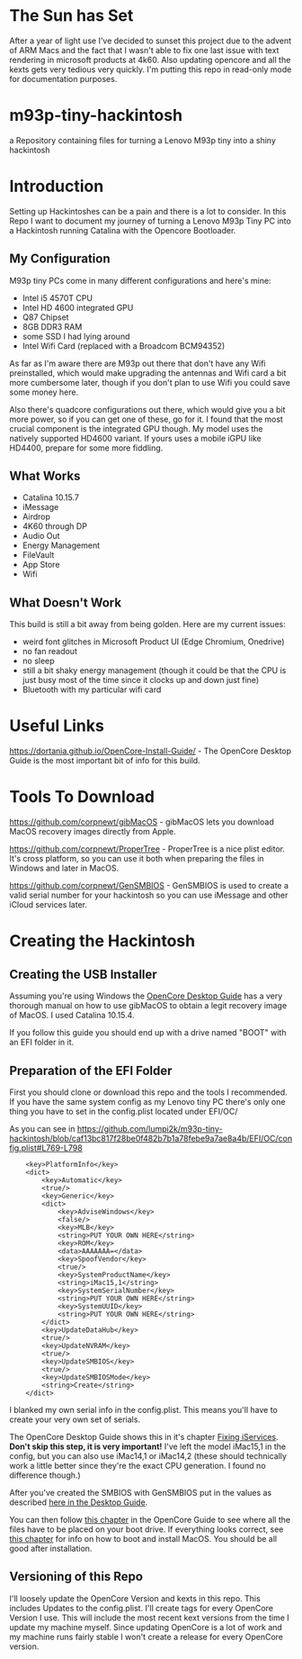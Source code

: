 # The Sun has Set
After a year of light use I've decided to sunset this project due to the advent of ARM Macs and the fact that I wasn't able to fix one last issue with text rendering in microsoft products at 4k60. Also updating opencore and all the kexts gets very tedious very quickly. I'm putting this repo in read-only mode for documentation purposes.
# m93p-tiny-hackintosh
a Repository containing files for turning a Lenovo M93p tiny into a shiny hackintosh
# Introduction
Setting up Hackintoshes can be a pain and there is a lot to consider. In this Repo I want to document my journey of turning a Lenovo M93p Tiny PC into a Hackintosh running Catalina with the Opencore Bootloader.

 ## My Configuration

 M93p tiny PCs come in many different configurations and here's mine:

 - Intel i5 4570T CPU
 - Intel HD 4600 integrated GPU
 - Q87 Chipset
 - 8GB DDR3 RAM
 - some SSD I had lying around
 - Intel Wifi Card (replaced with a Broadcom BCM94352)

 As far as I'm aware there are M93p out there that don't have any Wifi preinstalled, which would make upgrading the antennas and Wifi card a bit more cumbersome later, though if you don't plan to use Wifi you could save some money here.

 Also there's quadcore configurations out there, which would give you a bit more power, so if you can get one of these, go for it. I found that the most crucial component is the integrated GPU though. My model uses the natively supported HD4600 variant. If yours uses a mobile iGPU like HD4400, prepare for some more fiddling.

 ## What Works

 - Catalina 10.15.7
 - iMessage
 - Airdrop
 - 4K60 through DP
 - Audio Out
 - Energy Management
 - FileVault
 - App Store
 - Wifi

 ## What Doesn't Work

 This build is still a bit away from being golden. Here are my current issues:

 - weird font glitches in Microsoft Product UI (Edge Chromium, Onedrive)
 - no fan readout
 - no sleep
 - still a bit shaky energy management (though it could be that the CPU is just busy most of the time since it clocks up and down just fine)
 - Bluetooth with my particular wifi card


# Useful Links
https://dortania.github.io/OpenCore-Install-Guide/ - The OpenCore Desktop Guide is the most important bit of info for this build.

# Tools To Download
https://github.com/corpnewt/gibMacOS - gibMacOS lets you download MacOS recovery images directly from Apple.

https://github.com/corpnewt/ProperTree - ProperTree is a nice plist editor. It's cross platform, so you can use it both when preparing the files in Windows and later in MacOS.

https://github.com/corpnewt/GenSMBIOS - GenSMBIOS is used to create a valid serial number for your hackintosh so you can use iMessage and other iCloud services later.
# Creating the Hackintosh

## Creating the USB Installer
Assuming you're using Windows the [OpenCore Desktop Guide][3] has a very thorough manual on how to use gibMacOS to obtain a legit recovery image of MacOS. I used Catalina 10.15.4.

If you follow this guide you should end up with a drive named "BOOT" with an EFI folder in it.

## Preparation of the EFI Folder
First you should clone or download this repo and the tools I recommended. If you have the same system config as my Lenovo tiny PC there's only one thing you have to set in the config.plist located under EFI/OC/

As you can see in https://github.com/lumpi2k/m93p-tiny-hackintosh/blob/caf13bc817f28be0f482b7b1a78febe9a7ae8a4b/EFI/OC/config.plist#L769-L798

```
	<key>PlatformInfo</key>
	<dict>
		<key>Automatic</key>
		<true/>
		<key>Generic</key>
		<dict>
			<key>AdviseWindows</key>
			<false/>
			<key>MLB</key>
			<string>PUT YOUR OWN HERE</string>
			<key>ROM</key>
			<data>AAAAAAA=</data>
			<key>SpoofVendor</key>
			<true/>
			<key>SystemProductName</key>
			<string>iMac15,1</string>
			<key>SystemSerialNumber</key>
			<string>PUT YOUR OWN HERE</string>
			<key>SystemUUID</key>
			<string>PUT YOUR OWN HERE</string>
		</dict>
		<key>UpdateDataHub</key>
		<true/>
		<key>UpdateNVRAM</key>
		<true/>
		<key>UpdateSMBIOS</key>
		<true/>
		<key>UpdateSMBIOSMode</key>
		<string>Create</string>
	</dict>
```

I blanked my own serial info in the config.plist. This means you'll have to create your very own set of serials.

The OpenCore Desktop Guide shows this in it's chapter  [Fixing iServices][1]. **Don't skip this step, it is very important!** I've left the model iMac15,1 in the config, but you can also use iMac14,1 or iMac14,2 (these should technically work a little better since they're the exact CPU generation. I found no difference though.)

After you've created the SMBIOS with GenSMBIOS put in the values as described [here in the Desktop Guide][2].

You can then follow [this chapter][4] in the OpenCore Guide to see where all the files have to be placed on your boot drive. If everything looks correct, see [this chapter][5] for info on how to boot and install MacOS. You should be all good after installation.

## Versioning of this Repo

I'll loosely update the OpenCore Version and kexts in this repo. This includes Updates to the config.plist. I'll create tags for every OpenCore Version I use. This will include the most recent kext versions from the time I update my machine myself. Since updating OpenCore is a lot of work and my machine runs fairly stable I won't create a release for every OpenCore version.



[1]: https://dortania.github.io/OpenCore-Post-Install/universal/iservices.html#generate-a-new-serial
[2]: https://dortania.github.io/OpenCore-Install-Guide/config.plist/haswell.html
[3]: https://dortania.github.io/OpenCore-Install-Guide/installer-guide/winblows-install.html
[4]: https://dortania.github.io/OpenCore-Install-Guide/installer-guide/opencore-efi.html
[5]: https://dortania.github.io/OpenCore-Install-Guide/installation/installation-process.html#double-checking-your-work
